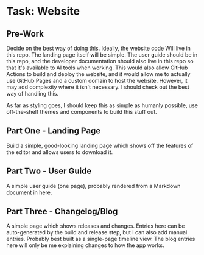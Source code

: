 # Task: Website

## Pre-Work

Decide on the best way of doing this. Ideally, the website code Will live in this repo. The landing page itself will be simple. The user guide should be in this repo, and the developer documentation should also live in this repo so that it's available to AI tools when working. This would also allow GitHub Actions to build and deploy the website, and it would allow me to actually use GitHub Pages and a custom domain to host the website. However, it may add complexity where it isn't necessary. I should check out the best way of handling this.

As far as styling goes, I should keep this as simple as humanly possible, use off-the-shelf themes and components to build this stuff out.

## Part One - Landing Page

Build a simple, good-looking landing page which shows off the features of the editor and allows users to download it.

## Part Two - User Guide

A simple user guide (one page), probably rendered from a Markdown document in here.

## Part Three - Changelog/Blog

A simple page which shows releases and changes. Entries here can be auto-generated by the build and release step, but I can also add manual entries. Probably best built as a single-page timeline view. The blog entries here will only be me explaining changes to how the app works.
